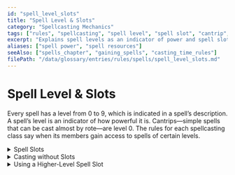 ```yaml
---
id: "spell_level_slots"
title: "Spell Level & Slots"
category: "Spellcasting Mechanics"
tags: ["rules", "spellcasting", "spell level", "spell slot", "cantrip", "ritual"]
excerpt: "Explains spell levels as an indicator of power and spell slots as the resource for casting level 1+ spells, including rules for casting without slots and using higher-level slots."
aliases: ["spell power", "spell resources"]
seeAlso: ["spells_chapter", "gaining_spells", "casting_time_rules"]
filePath: "/data/glossary/entries/rules/spells/spell_level_slots.md"
---
```

# Spell Level & Slots

Every spell has a level from 0 to 9, which is indicated in a spell’s description. A spell’s level is an indicator of how powerful it is. Cantrips—simple spells that can be cast almost by rote—are level 0. The rules for each spellcasting class say when its members gain access to spells of certain levels.

<details class="mt-4">
    <summary class="cursor-pointer font-semibold text-amber-400">Spell Slots</summary>
    <div class="pt-2 pl-4">
        <p>Spellcasting is taxing, so a spellcaster can cast only a limited number of level 1+ spells before resting. <span data-term-id="spell_slot" class="glossary-term-link-from-markdown">Spell slots</span> are the main way a spellcaster’s magical potential is represented. Each spellcasting class gives its members a limited number of <span data-term-id="spell_slot" class="glossary-term-link-from-markdown">spell slots</span> of certain spell levels. For example, a level 3 Wizard has four level 1 <span data-term-id="spell_slot" class="glossary-term-link-from-markdown">spell slots</span> and two level 2 slots.</p>
        <p>When you cast a spell, you expend a slot of that spell’s level or higher, effectively “filling” a slot with the spell. Imagine a <span data-term-id="spell_slot" class="glossary-term-link-from-markdown">spell slot</span> is a groove of a certain size—small for a level 1 slot and larger for a higher-level spell. A level 1 spell fits into a slot of any size, but a level 2 spell fits only into a slot that’s at least level 2. So when a level 3 Wizard casts <span data-term-id="magic_missile" class="glossary-term-link-from-markdown">Magic Missile</span>, a level 1 spell, that Wizard spends one of four level 1 slots and has three remaining.</p>
        <p>Finishing a <span data-term-id="long_rest" class="glossary-term-link-from-markdown">Long Rest</span> restores any expended <span data-term-id="spell_slot" class="glossary-term-link-from-markdown">spell slots</span>.</p>
    </div>
</details>
<details class="mt-4">
    <summary class="cursor-pointer font-semibold text-amber-400">Casting without Slots</summary>
    <div class="pt-2 pl-4">
        <p>There are several ways to cast a spell without expending a <span data-term-id="spell_slot" class="glossary-term-link-from-markdown">spell slot</span>:</p>
        <ul class="list-disc ml-5 space-y-1 text-gray-300 text-sm">
            <li><strong>Cantrips.</strong> A cantrip is cast without a <span data-term-id="spell_slot" class="glossary-term-link-from-markdown">spell slot</span>.</li>
            <li><strong>Rituals.</strong> Certain spells have the <span data-term-id="ritual" class="glossary-term-link-from-markdown">Ritual</span> tag in the <span data-term-id="casting_time_rules" class="glossary-term-link-from-markdown">Casting Time</span> entry. Such a spell can be cast following the normal rules for spellcasting, or it can be cast as a <span data-term-id="ritual" class="glossary-term-link-from-markdown">Ritual</span>. The <span data-term-id="ritual" class="glossary-term-link-from-markdown">Ritual</span> version of a spell takes 10 minutes longer to cast than normal, but it doesn’t expend a <span data-term-id="spell_slot" class="glossary-term-link-from-markdown">spell slot</span>. To cast a spell as a <span data-term-id="ritual" class="glossary-term-link-from-markdown">Ritual</span>, a spellcaster must have it prepared.</li>
            <li><strong>Special Abilities.</strong> Some characters and monsters have special abilities that allow them to cast specific spells without a <span data-term-id="spell_slot" class="glossary-term-link-from-markdown">spell slot</span>. This casting is usually limited in another way, such as being able to cast the spell a limited number of times per day.</li>
            <li><strong>Magic Items.</strong> <span data-term-id="spell_scroll" class="glossary-term-link-from-markdown">Spell Scrolls</span> and some other magic items contain spells that can be cast without a <span data-term-id="spell_slot" class="glossary-term-link-from-markdown">spell slot</span>. The description of such an item specifies how many times a spell can be cast from it.</li>
        </ul>
    </div>
</details>
<details class="mt-4">
    <summary class="cursor-pointer font-semibold text-amber-400">Using a Higher-Level Spell Slot</summary>
    <div class="pt-2 pl-4">
        <p>When a spellcaster casts a spell using a slot that is of a higher level than the spell, the spell takes on the higher level for that casting. For instance, if a Wizard casts <span data-term-id="magic_missile" class="glossary-term-link-from-markdown">Magic Missile</span> using a level 2 slot, that <em>Magic Missile</em> is level 2. Effectively, the spell expands to fill the slot it is put into.</p>
        <p>Some spells, such as <span data-term-id="magic_missile" class="glossary-term-link-from-markdown">Magic Missile</span> and <span data-term-id="cure_wounds" class="glossary-term-link-from-markdown">Cure Wounds</span>, have more powerful effects when cast at a higher level, as detailed in a spell’s description.</p>
    </div>
</details>